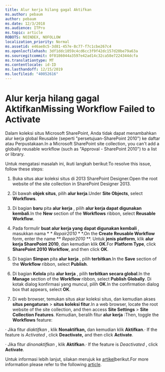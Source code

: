 ```yaml
---
title: Alur kerja hilang gagal Aktifkan
ms.author: pebaum
author: pebaum
ms.date: 12/3/2018
ms.audience: ITPro
ms.topic: article
ROBOTS: NOINDEX, NOFOLLOW
localization_priority: Normal
ms.assetid: e46ae8c5-3d81-457e-8c77-f7c1cbe267c4
ms.openlocfilehash: 3df1ddc1059c4cd6cc3f9f42dc157d20be79a63a
ms.sourcegitcommit: 0f0186044a3597e42ad14c32ca58e7224344dcfa
ms.translationtype: MT
ms.contentlocale: id-ID
ms.lasthandoff: 12/15/2019
ms.locfileid: "40052616"
---
```

# <a name="missing-workflow-failed-to-activate"></a><span data-ttu-id="0fb3c-102">Alur kerja hilang gagal Aktifkan</span><span class="sxs-lookup"><span data-stu-id="0fb3c-102">Missing Workflow Failed to Activate</span></span>

<span data-ttu-id="0fb3c-103">Dalam koleksi situs Microsoft SharePoint, Anda tidak dapat menambahkan alur kerja global Reusable (seperti "persetujuan-SharePoint 2010") ke daftar atau Perpustakaan.</span><span class="sxs-lookup"><span data-stu-id="0fb3c-103">In a Microsoft SharePoint site collection, you can't add a globally reusable workflow (such as "Approval - SharePoint 2010") to a list or library.</span></span>
  
<span data-ttu-id="0fb3c-104">Untuk mengatasi masalah ini, ikuti langkah berikut:</span><span class="sxs-lookup"><span data-stu-id="0fb3c-104">To resolve this issue, follow these steps:</span></span> 
  
1. <span data-ttu-id="0fb3c-105">Buka situs akar koleksi situs di 2013 SharePoint Designer.</span><span class="sxs-lookup"><span data-stu-id="0fb3c-105">Open the root website of the site collection in SharePoint Designer 2013.</span></span>
  
2. <span data-ttu-id="0fb3c-106">Di bawah **objek situs**, pilih **alur kerja**.</span><span class="sxs-lookup"><span data-stu-id="0fb3c-106">Under **Site Objects**, select **Workflows**.</span></span> 
  
3. <span data-ttu-id="0fb3c-107">Di bagian **baru** pita **alur kerja** , pilih **alur kerja dapat digunakan kembali**.</span><span class="sxs-lookup"><span data-stu-id="0fb3c-107">In the **New** section of the **Workflows** ribbon, select **Reusable Workflow**.</span></span> 
  
4. <span data-ttu-id="0fb3c-108">Pada formulir **buat alur kerja yang dapat digunakan kembali** , masukkan nama \* \* *Repair2010* \* \*.</span><span class="sxs-lookup"><span data-stu-id="0fb3c-108">On the **Create Reusable Workflow** form, enter the name \*\* *Repair2010* \*\*.</span></span> <span data-ttu-id="0fb3c-109">Untuk **jenis platform**, klik **alur kerja SharePoint 2010**, dan kemudian klik **OK**.</span><span class="sxs-lookup"><span data-stu-id="0fb3c-109">For **Platform Type**, click **SharePoint 2010 Workflow**, and then click **OK**.</span></span> 
  
1. <span data-ttu-id="0fb3c-110">Di bagian **Simpan** pita **alur kerja** , pilih **terbitkan**.</span><span class="sxs-lookup"><span data-stu-id="0fb3c-110">In the **Save** section of the **Workflow** ribbon, select **Publish**.</span></span> 
  
2. <span data-ttu-id="0fb3c-111">Di bagian **Kelola** pita **alur kerja** , pilih **terbitkan secara global**.</span><span class="sxs-lookup"><span data-stu-id="0fb3c-111">In the **Manage** section of the **Workflow** ribbon, select **Publish Globally**.</span></span> <span data-ttu-id="0fb3c-112">Di kotak dialog konfirmasi yang muncul, pilih **OK**.</span><span class="sxs-lookup"><span data-stu-id="0fb3c-112">In the confirmation dialog box that appears, select **OK**.</span></span> 
  
3. <span data-ttu-id="0fb3c-113">Di web browser, temukan situs akar koleksi situs, dan kemudian akses **situs pengaturan** \> **situs koleksi fitur**.</span><span class="sxs-lookup"><span data-stu-id="0fb3c-113">In a web browser, locate the root website of the site collection, and then access **Site Settings** \> **Site Collection Features**.</span></span> <span data-ttu-id="0fb3c-114">Kemudian, beralih fitur **alur kerja** :</span><span class="sxs-lookup"><span data-stu-id="0fb3c-114">Then, toggle the **Workflows** feature:</span></span> 
  
<span data-ttu-id="0fb3c-115">· Jika fitur *diaktifkan* , klik **Nonaktifkan,** dan kemudian klik **Aktifkan**.</span><span class="sxs-lookup"><span data-stu-id="0fb3c-115">· If the feature is  *Activated*  , click **Deactivate,** and then click **Activate**.</span></span> 
  
<span data-ttu-id="0fb3c-116">· Jika fitur *dinonaktifkan* , klik **Aktifkan**.</span><span class="sxs-lookup"><span data-stu-id="0fb3c-116">· If the feature is  *Deactivated*  , click **Activate**.</span></span> 
  
<span data-ttu-id="0fb3c-117">Untuk informasi lebih lanjut, silakan merujuk ke [artikel](https://go.microsoft.com/fwlink/?linkid=2047770&amp;clcid=0x409)berikut.</span><span class="sxs-lookup"><span data-stu-id="0fb3c-117">For more information please refer to the following [article](https://go.microsoft.com/fwlink/?linkid=2047770&amp;clcid=0x409).</span></span>
  

